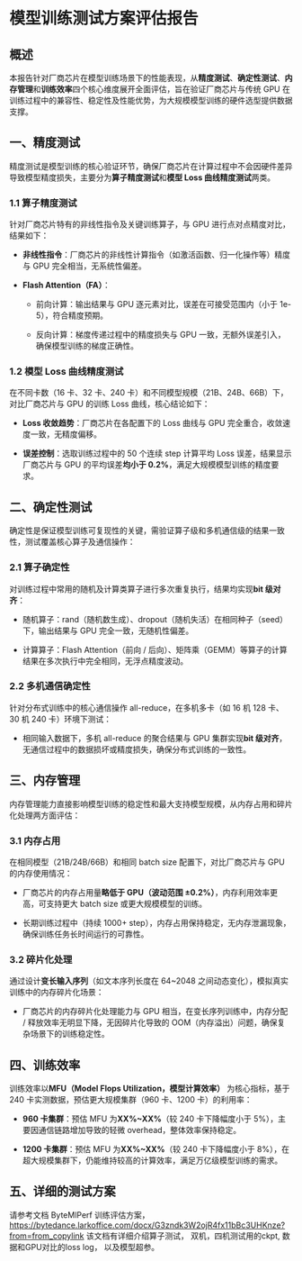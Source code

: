 # 模型训练测试方案评估报告

## 概述

本报告针对厂商芯片在模型训练场景下的性能表现，从**精度测试**、**确定性测试**、**内存管理**和**训练效率**四个核心维度展开全面评估，旨在验证厂商芯片与传统 GPU 在训练过程中的兼容性、稳定性及性能优势，为大规模模型训练的硬件选型提供数据支撑。

## 一、精度测试

精度测试是模型训练的核心验证环节，确保厂商芯片在计算过程中不会因硬件差异导致模型精度损失，主要分为**算子精度测试**和**模型 Loss 曲线精度测试**两类。

### 1.1 算子精度测试

针对厂商芯片特有的非线性指令及关键训练算子，与 GPU 进行点对点精度对比，结果如下：



*   **非线性指令**：厂商芯片的非线性计算指令（如激活函数、归一化操作等）精度与 GPU 完全相当，无系统性偏差。

*   **Flash Attention（FA）**：


    *   前向计算：输出结果与 GPU 逐元素对比，误差在可接受范围内（小于 1e-5），符合精度预期。

    *   反向计算：梯度传递过程中的精度损失与 GPU 一致，无额外误差引入，确保模型训练的梯度正确性。

### 1.2 模型 Loss 曲线精度测试

在不同卡数（16 卡、32 卡、240 卡）和不同模型规模（21B、24B、66B）下，对比厂商芯片与 GPU 的训练 Loss 曲线，核心结论如下：



*   **Loss 收敛趋势**：厂商芯片在各配置下的 Loss 曲线与 GPU 完全重合，收敛速度一致，无精度偏移。

*   **误差控制**：选取训练过程中的 50 个连续 step 计算平均 Loss 误差，结果显示厂商芯片与 GPU 的平均误差**均小于 0.2%**，满足大规模模型训练的精度要求。

## 二、确定性测试

确定性是保证模型训练可复现性的关键，需验证算子级和多机通信级的结果一致性，测试覆盖核心算子及通信操作：

### 2.1 算子确定性

对训练过程中常用的随机及计算类算子进行多次重复执行，结果均实现**bit 级对齐**：


*   随机算子：rand（随机数生成）、dropout（随机失活）在相同种子（seed）下，输出结果与 GPU 完全一致，无随机性偏差。

*   计算算子：Flash Attention（前向 / 后向）、矩阵乘（GEMM）等算子的计算结果在多次执行中完全相同，无浮点精度波动。

### 2.2 多机通信确定性

针对分布式训练中的核心通信操作 all-reduce，在多机多卡（如 16 机 128 卡、30 机 240 卡）环境下测试：



*   相同输入数据下，多机 all-reduce 的聚合结果与 GPU 集群实现**bit 级对齐**，无通信过程中的数据损坏或精度损失，确保分布式训练的一致性。

## 三、内存管理

内存管理能力直接影响模型训练的稳定性和最大支持模型规模，从内存占用和碎片化处理两方面评估：

### 3.1 内存占用

在相同模型（21B/24B/66B）和相同 batch size 配置下，对比厂商芯片与 GPU 的内存使用情况：



*   厂商芯片的内存占用量**略低于 GPU（波动范围 ±0.2%）**，内存利用效率更高，可支持更大 batch size 或更大规模模型的训练。

*   长期训练过程中（持续 1000+ step），内存占用保持稳定，无内存泄漏现象，确保训练任务长时间运行的可靠性。

### 3.2 碎片化处理

通过设计**变长输入序列**（如文本序列长度在 64\~2048 之间动态变化），模拟真实训练中的内存碎片化场景：



*   厂商芯片的内存碎片化处理能力与 GPU 相当，在变长序列训练中，内存分配 / 释放效率无明显下降，无因碎片化导致的 OOM（内存溢出）问题，确保复杂场景下的训练稳定性。

## 四、训练效率

训练效率以**MFU（Model Flops Utilization，模型计算效率）** 为核心指标，基于 240 卡实测数据，预估更大规模集群（960 卡、1200 卡）的利用率：


*   **960 卡集群**：预估 MFU 为**XX%\~XX%**（较 240 卡下降幅度小于 5%），主要因通信链路增加导致的轻微 overhead，整体效率保持稳定。

*   **1200 卡集群**：预估 MFU 为**XX%\~XX%**（较 240 卡下降幅度小于 8%），在超大规模集群下，仍能维持较高的计算效率，满足万亿级模型训练的需求。


## 五、详细的测试方案
请参考文档 ByteMlPerf 训练评估方案， https://bytedance.larkoffice.com/docx/G3zndk3W2ojR4fx11bBc3UHKnze?from=from_copylink
该文档有详细介绍算子测试， 双机，四机测试用的ckpt, 数据和GPU对比的loss log， 以及模型超参。 
